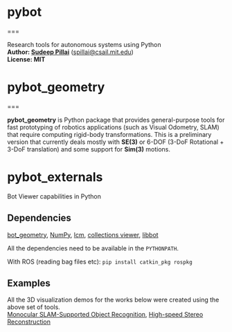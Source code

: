 # pybot
===

Research tools for autonomous systems using Python<br>
**Author: [Sudeep Pillai](http://people.csail.mit.edu/spillai)** (spillai@csail.mit.edu)<br>
**License: MIT**<br>

# pybot_geometry
===

**pybot_geometry** is Python package that provides general-purpose tools for fast
prototyping of robotics applications (such as Visual Odometry, SLAM) that
require computing rigid-body transformations. This is a preliminary version that
currently deals mostly with **SE(3)** or 6-DOF (3-DoF Rotational + 3-DoF
translation) and some support for **Sim(3)** motions.

pybot_externals
===

Bot Viewer capabilities in Python<br>


Dependencies
---
[bot_geometry](https://github.com/spillai/pybot_geometry), [NumPy](https://github.com/numpy/numpy), [lcm](https://github.com/lcm-proj/lcm), [collections viewer](https://github.mit.edu/mrg/visualization-pod), [libbot](https://github.com/RobotLocomotion/libbot)

All the dependencies need to be available in the `PYTHONPATH`. 

With ROS (reading bag files etc): `pip install catkin_pkg rospkg`

Examples
---
All the 3D visualization demos for the works below were created using the above set of tools. <br>
[Monocular SLAM-Supported Object Recognition](https://www.youtube.com/watch?v=m6sStUk3UVk), 
[High-speed Stereo Reconstruction](http://people.csail.mit.edu/spillai/projects/fast-stereo-reconstruction/pillai_fast_stereo16.mp4)
